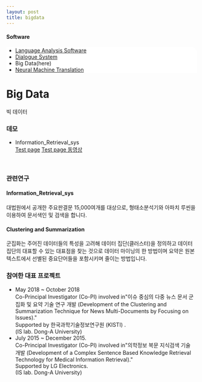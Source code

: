 ```yaml
---
layout: post
title: bigdata
---
```

<h4>Software</h4>
 <div class="linklink" style = "background-color:#ffffff;border-radius:0 15px">
          <ul class="posts-list">
           <li class="post-link">
                <a class="post-title" href="https://islab631.github.io/Software/languageanalysissoftware/">Language Analysis Software</a>
           </li>
           <li class="post-link">
                <a class="post-title" href="https://islab631.github.io/Software/dialoguesystem/">Dialogue System</a>
           </li>
           <li>Big Data(here)
           </li>
           <li class="post-link">
                <a class="post-title" href="https://islab631.github.io/Software/neuralmachinetranslation/">Neural Machine Translation</a>
           </li>
          </ul>
  </div>


<div class="post">
  <h1 class="pageTitle">Big Data</h1>	
  <p class="meta">빅 데이터</p>
</div> 

### 데모
* Information_Retrieval_sys<br>
  [Test page][irpage] [Test page 동영상][irmv]
<br>

### 관련연구
#### Information_Retrieval_sys
대법원에서 공개한 주요판결문 15,000여개를 대상으로, 형태소분석기와 아파치 루씬을 이용하여 문서색인 및 검색을 합니다. 

#### Clustering and Summarization
군집화는 주어진 데이터들의 특성을 고려해 데이터 집단(클러스터)을 정의하고 데이터 집단의 대표할 수 있는 대표점을 찾는 것으로 데이터 마이닝의 한 방법이며 요약은 원본 텍스트에서 선별된 중요단어들을 포함시키며 줄이는 방법입니다.
<br>

### 참여한 대표 프로젝트
* May 2018 ~ October 2018<br> 
 Co-Principal Investigator (Co-PI) involved in"이슈 중심의 다중 뉴스 문서 군집화 및 요약 기술 연구 개발 (Development of the Clustering and Summarization Technique for News Multi-Documents by Focusing on Issues)."<br>
  Supported by 한국과학기술정보연구원 (KISTI) .<br>
  (IS lab. Dong-A University)<br>
 * July 2015 ~ December 2015. <br>
  Co-Principal Investigator (Co-PI) involved in"의학정보 복문 지식검색 기술 개발 (Development of a Complex Sentence Based Knowledge Retrieval Technology for Medical Information Retrieval)."<br>
  Supported by LG Electronics.<br>
  (IS lab. Dong-A University)<br>


[irpage]: demo_lucene.jsp
[irmv]:  http://dais.donga.ac.kr/files/dais/board/univislab/Information_Retrieval.zip

